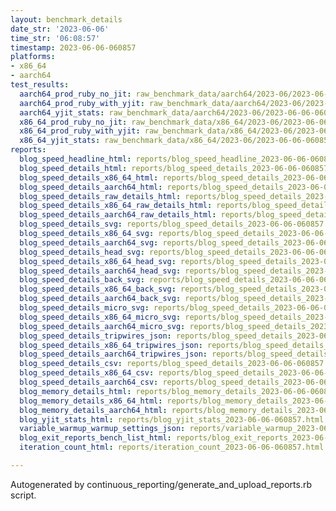 ```yaml
---
layout: benchmark_details
date_str: '2023-06-06'
time_str: '06:08:57'
timestamp: 2023-06-06-060857
platforms:
- x86_64
- aarch64
test_results:
  aarch64_prod_ruby_no_jit: raw_benchmark_data/aarch64/2023-06/2023-06-06-060857_basic_benchmark_aarch64_prod_ruby_no_jit.json
  aarch64_prod_ruby_with_yjit: raw_benchmark_data/aarch64/2023-06/2023-06-06-060857_basic_benchmark_aarch64_prod_ruby_with_yjit.json
  aarch64_yjit_stats: raw_benchmark_data/aarch64/2023-06/2023-06-06-060857_basic_benchmark_aarch64_yjit_stats.json
  x86_64_prod_ruby_no_jit: raw_benchmark_data/x86_64/2023-06/2023-06-06-060857_basic_benchmark_x86_64_prod_ruby_no_jit.json
  x86_64_prod_ruby_with_yjit: raw_benchmark_data/x86_64/2023-06/2023-06-06-060857_basic_benchmark_x86_64_prod_ruby_with_yjit.json
  x86_64_yjit_stats: raw_benchmark_data/x86_64/2023-06/2023-06-06-060857_basic_benchmark_x86_64_yjit_stats.json
reports:
  blog_speed_headline_html: reports/blog_speed_headline_2023-06-06-060857.html
  blog_speed_details_html: reports/blog_speed_details_2023-06-06-060857.html
  blog_speed_details_x86_64_html: reports/blog_speed_details_2023-06-06-060857.x86_64.html
  blog_speed_details_aarch64_html: reports/blog_speed_details_2023-06-06-060857.aarch64.html
  blog_speed_details_raw_details_html: reports/blog_speed_details_2023-06-06-060857.raw_details.html
  blog_speed_details_x86_64_raw_details_html: reports/blog_speed_details_2023-06-06-060857.x86_64.raw_details.html
  blog_speed_details_aarch64_raw_details_html: reports/blog_speed_details_2023-06-06-060857.aarch64.raw_details.html
  blog_speed_details_svg: reports/blog_speed_details_2023-06-06-060857.svg
  blog_speed_details_x86_64_svg: reports/blog_speed_details_2023-06-06-060857.x86_64.svg
  blog_speed_details_aarch64_svg: reports/blog_speed_details_2023-06-06-060857.aarch64.svg
  blog_speed_details_head_svg: reports/blog_speed_details_2023-06-06-060857.head.svg
  blog_speed_details_x86_64_head_svg: reports/blog_speed_details_2023-06-06-060857.x86_64.head.svg
  blog_speed_details_aarch64_head_svg: reports/blog_speed_details_2023-06-06-060857.aarch64.head.svg
  blog_speed_details_back_svg: reports/blog_speed_details_2023-06-06-060857.back.svg
  blog_speed_details_x86_64_back_svg: reports/blog_speed_details_2023-06-06-060857.x86_64.back.svg
  blog_speed_details_aarch64_back_svg: reports/blog_speed_details_2023-06-06-060857.aarch64.back.svg
  blog_speed_details_micro_svg: reports/blog_speed_details_2023-06-06-060857.micro.svg
  blog_speed_details_x86_64_micro_svg: reports/blog_speed_details_2023-06-06-060857.x86_64.micro.svg
  blog_speed_details_aarch64_micro_svg: reports/blog_speed_details_2023-06-06-060857.aarch64.micro.svg
  blog_speed_details_tripwires_json: reports/blog_speed_details_2023-06-06-060857.tripwires.json
  blog_speed_details_x86_64_tripwires_json: reports/blog_speed_details_2023-06-06-060857.x86_64.tripwires.json
  blog_speed_details_aarch64_tripwires_json: reports/blog_speed_details_2023-06-06-060857.aarch64.tripwires.json
  blog_speed_details_csv: reports/blog_speed_details_2023-06-06-060857.csv
  blog_speed_details_x86_64_csv: reports/blog_speed_details_2023-06-06-060857.x86_64.csv
  blog_speed_details_aarch64_csv: reports/blog_speed_details_2023-06-06-060857.aarch64.csv
  blog_memory_details_html: reports/blog_memory_details_2023-06-06-060857.html
  blog_memory_details_x86_64_html: reports/blog_memory_details_2023-06-06-060857.x86_64.html
  blog_memory_details_aarch64_html: reports/blog_memory_details_2023-06-06-060857.aarch64.html
  blog_yjit_stats_html: reports/blog_yjit_stats_2023-06-06-060857.html
  variable_warmup_warmup_settings_json: reports/variable_warmup_2023-06-06-060857.warmup_settings.json
  blog_exit_reports_bench_list_html: reports/blog_exit_reports_2023-06-06-060857.bench_list.html
  iteration_count_html: reports/iteration_count_2023-06-06-060857.html

---
```

Autogenerated by continuous_reporting/generate_and_upload_reports.rb script.
